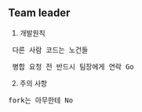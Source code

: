 ## Team leader

1. 개발원칙
<pre> 다른 사람 코드는 노건들</pre>
<pre> 병합 요청 전 반드시 팀장에게 연락 Go </pre>

2. 주의 사항
<pre>fork는 아무한테 No</pre>
